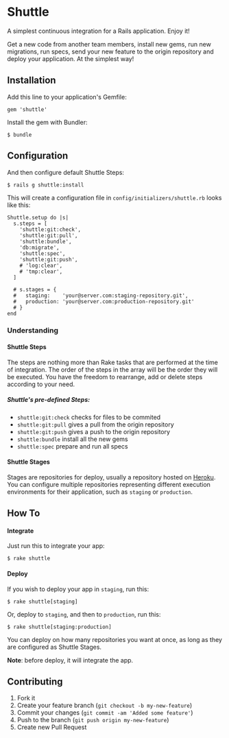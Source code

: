 # Shuttle

A simplest continuous integration for a Rails application. Enjoy it!

Get a new code from another team members, install new gems, run new migrations, run specs, send your new feature to the origin repository and deploy your application. At the simplest way!

## Installation

Add this line to your application's Gemfile:

    gem 'shuttle'

Install the gem with Bundler:

    $ bundle

## Configuration

And then configure default Shuttle Steps:

    $ rails g shuttle:install
    
This will create a configuration file in `config/initializers/shuttle.rb` looks like this:

    Shuttle.setup do |s|
      s.steps = [
        'shuttle:git:check',
        'shuttle:git:pull',
        'shuttle:bundle',
        'db:migrate',
        'shuttle:spec',
        'shuttle:git:push',
        # 'log:clear',
        # 'tmp:clear',
      ]
    
      # s.stages = {
      #   staging:    'your@server.com:staging-repository.git',
      #   production: 'your@server.com:production-repository.git'
      # }
    end

### Understanding

#### Shuttle Steps

The steps are nothing more than Rake tasks that are performed at the time of integration. The order of the steps in the array will be the order they will be executed. You have the freedom to rearrange, add or delete steps according to your need.

##### Shuttle's pre-defined Steps:

* `shuttle:git:check` checks for files to be commited
* `shuttle:git:pull` gives a pull from the origin repository
* `shuttle:git:push` gives a push to the origin repository
* `shuttle:bundle` install all the new gems
* `shuttle:spec` prepare and run all specs

#### Shuttle Stages

Stages are repositories for deploy, usually a repository hosted on [Heroku](http://heroku.com). You can configure multiple repositories representing different execution environments for their application, such as `staging` or `production`.

## How To

#### Integrate

Just run this to integrate your app:

    $ rake shuttle

#### Deploy

If you wish to deploy your app in `staging`, run this:

    $ rake shuttle[staging]
    
Or, deploy to `staging`, and then to `production`, run this:

    $ rake shuttle[staging:production]
    
You can deploy on how many repositories you want at once, as long as they are configured as Shuttle Stages.

**Note**: before deploy, it will integrate the app.

## Contributing

1. Fork it
2. Create your feature branch (`git checkout -b my-new-feature`)
3. Commit your changes (`git commit -am 'Added some feature'`)
4. Push to the branch (`git push origin my-new-feature`)
5. Create new Pull Request
